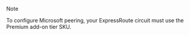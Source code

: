 >[!NOTE]
>To configure Microsoft peering, your ExpressRoute circuit must use the Premium add-on tier SKU. 
>
>